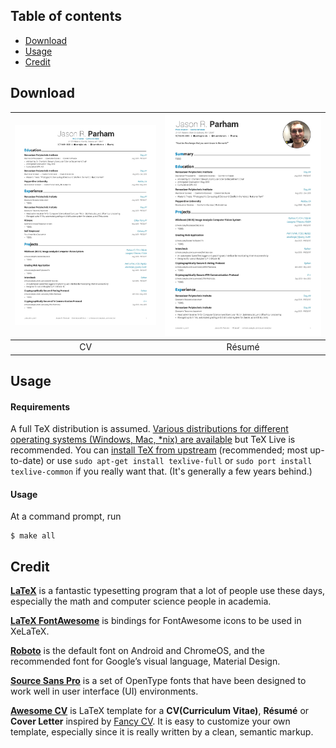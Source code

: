 
## Table of contents

* [Download](#download)
* [Usage](#usage)
* [Credit](#credit)


## <a name="download"></a>Download

| [![CV](https://raw.githubusercontent.com/bluemellophone/cv/master/build/cv.jpg)](https://raw.githubusercontent.com/bluemellophone/cv/master/build/cv.pdf)  | [![Résumé](https://raw.githubusercontent.com/bluemellophone/cv/master/build/resume.jpg)](https://raw.githubusercontent.com/bluemellophone/cv/master/build/resume.pdf)
|:---:|:---:|
| CV | Résumé |

## <a name="usage">Usage

#### Requirements

A full TeX distribution is assumed.  [Various distributions for different operating systems (Windows, Mac, \*nix) are available](http://tex.stackexchange.com/q/55437) but TeX Live is recommended.
You can [install TeX from upstream](http://tex.stackexchange.com/q/1092) (recommended; most up-to-date) or use `sudo apt-get install texlive-full` or `sudo port install texlive-common` if you really want that.  (It's generally a few years behind.)

#### Usage

At a command prompt, run

```
$ make all
```

## <a name="credit">Credit

[**LaTeX**](http://www.latex-project.org) is a fantastic typesetting program that a lot of people use these days, especially the math and computer science people in academia.

[**LaTeX FontAwesome**](https://github.com/furl/latex-fontawesome) is bindings for FontAwesome icons to be used in XeLaTeX.

[**Roboto**](https://github.com/google/roboto) is the default font on Android and ChromeOS, and the recommended font for Google’s visual language, Material Design.

[**Source Sans Pro**](https://github.com/adobe-fonts/source-sans-pro) is a set of OpenType fonts that have been designed to work well in user interface (UI) environments.

[**Awesome CV**](https://github.com/posquit0/Awesome-CV) is LaTeX template for a **CV(Curriculum Vitae)**, **Résumé** or **Cover Letter** inspired by [Fancy CV](https://www.sharelatex.com/templates/cv-or-resume/fancy-cv). It is easy to customize your own template, especially since it is really written by a clean, semantic markup.
